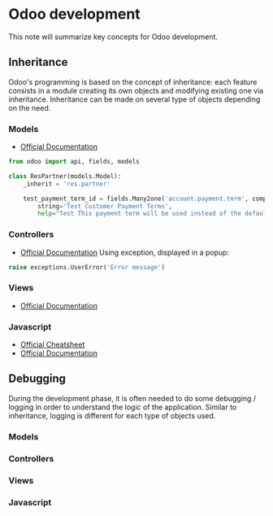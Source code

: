 # Odoo development
This note will summarize key concepts for Odoo development.

## Inheritance
Odoo's programming is based on the concept of inheritance: each feature consists in a module creating its own objects and modifying existing one via inheritance. Inheritance can be made on several type of objects depending on the need.

### Models
- [Official Documentation](https://www.odoo.com/documentation/13.0/reference/orm.html#inheritance-and-extension)
```python
from odoo import api, fields, models

class ResPartner(models.Model):
    _inherit = 'res.partner'

    test_payment_term_id = fields.Many2one('account.payment.term', company_dependent=False, 
        string='Test Customer Payment Terms',
        help="Test This payment term will be used instead of the default one for sales orders and customer invoices")
```

### Controllers
- [Official Documentation](https://www.odoo.com/documentation/13.0/reference/http.html#controllers)
Using exception, displayed in a popup:
```python
raise exceptions.UserError('Error message')
```

### Views
- [Official Documentation](https://www.odoo.com/documentation/13.0/reference/views.html#inheritance)

### Javascript
- [Official Cheatsheet](https://www.odoo.com/documentation/13.0/reference/javascript_cheatsheet.html#modifying-an-existing-field-widget)
- [Official Documentation](https://www.odoo.com/documentation/13.0/reference/javascript_reference.html#inheritance)

## Debugging
During the development phase, it is often needed to do some debugging / logging in order to understand the logic of the application. Similar to inheritance, logging is different for each type of objects used.

### Models

### Controllers

### Views

### Javascript
